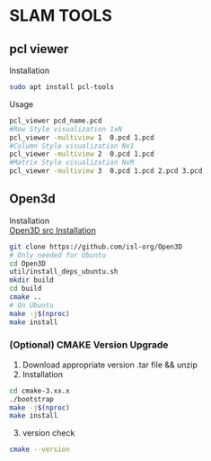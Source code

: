 # SLAM TOOLS

## pcl viewer
Installation

```bash
sudo apt install pcl-tools
```
Usage
```bash
pcl_viewer pcd_name.pcd
#Row Style visualization 1xN
pcl_viewer -multiview 1  0.pcd 1.pcd 
#Column Style visualization Nx1
pcl_viewer -multiview 2  0.pcd 1.pcd 
#Matrix Style visualization NxM
pcl_viewer -multiview 3  0.pcd 1.pcd 2.pcd 3.pcd 
```

## Open3d
Installation\
[Open3D src Installation](https://www.open3d.org/docs/latest/compilation.html)

```bash
git clone https://github.com/isl-org/Open3D
# Only needed for Ubuntu
cd Open3D
util/install_deps_ubuntu.sh
mkdir build
cd build
cmake ..
# On Ubuntu
make -j$(nproc)
make install

```

### (Optional) CMAKE Version Upgrade
1. Download appropriate version .tar file && unzip 
2. Installation
```bash
cd cmake-3.xx.x
./bootstrap
make -j$(nproc)
make install
```
3. version check
```bash
cmake --version
```